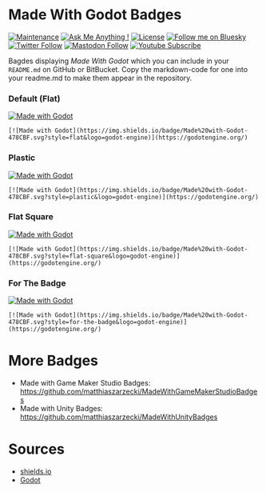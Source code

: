 # Made With Godot Badges

[![Maintenance](https://img.shields.io/badge/Maintained%3F-yes-brightgreen.svg)](https://github.com/matthiaszarzecki/MadeWithGodotBadges/graphs/commit-activity) [![Ask Me Anything !](https://img.shields.io/badge/Ask%20me-anything-1abc9c.svg)](http://www.matthiaszarzecki.com) [![License](https://img.shields.io/badge/License-CC-blue.svg)](https://en.wikipedia.org/wiki/Creative_Commons_license) [![Follow me on Bluesky](https://img.shields.io/badge/Bluesky-0285FF?logo=bluesky&logoColor=fff&label=Follow%20me%20on&color=0285FF)](https://bsky.app/profile/matthiascode.bsky.social) [![Twitter Follow](https://img.shields.io/twitter/follow/matthias_code?style=social)](https://twitter.com/matthias_code) [![Mastodon Follow](https://img.shields.io/mastodon/follow/112079288247188162?domain=https%3A%2F%2Fmastodon.social&style=social)](https://mastodon.social/@matthias_code) [![Youtube Subscribe](https://img.shields.io/youtube/channel/subscribers/UCvMdsKesM05bIG0eq7M5z1g?style=social)](https://www.youtube.com/channel/UCvMdsKesM05bIG0eq7M5z1g?sub_confirmation=1)

Bagdes displaying *Made With Godot* which you can include in your `README.md` on GitHub or BitBucket. Copy the markdown-code for one into your readme.md to make them appear in the repository.

### Default (Flat)

[![Made with Godot](https://img.shields.io/badge/Made%20with-Godot-478CBF.svg?style=flat&logo=godot-engine)](https://godotengine.org/)
```
[![Made with Godot](https://img.shields.io/badge/Made%20with-Godot-478CBF.svg?style=flat&logo=godot-engine)](https://godotengine.org/)
```

### Plastic

[![Made with Godot](https://img.shields.io/badge/Made%20with-Godot-478CBF.svg?style=plastic&logo=godot-engine)](https://godotengine.org/)
```
[![Made with Godot](https://img.shields.io/badge/Made%20with-Godot-478CBF.svg?style=plastic&logo=godot-engine)](https://godotengine.org/)
```

### Flat Square

[![Made with Godot](https://img.shields.io/badge/Made%20with-Godot-478CBF.svg?style=flat-square&logo=godot-engine)](https://godotengine.org/)
```
[![Made with Godot](https://img.shields.io/badge/Made%20with-Godot-478CBF.svg?style=flat-square&logo=godot-engine)](https://godotengine.org/)
```

### For The Badge

[![Made with Godot](https://img.shields.io/badge/Made%20with-Godot-478CBF.svg?style=for-the-badge&logo=godot-engine)](https://godotengine.org/)
```
[![Made with Godot](https://img.shields.io/badge/Made%20with-Godot-478CBF.svg?style=for-the-badge&logo=godot-engine)](https://godotengine.org/)
```

# More Badges
- Made with Game Maker Studio Badges: https://github.com/matthiaszarzecki/MadeWithGameMakerStudioBadges
- Made with Unity Badges: https://github.com/matthiaszarzecki/MadeWithUnityBadges

# Sources
- [shields.io](https://shields.io)
- [Godot](https://godotengine.org/)
